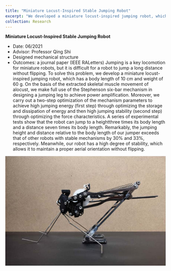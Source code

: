 ```yaml
---
title: "Miniature Locust-Inspired Stable Jumping Robot"
excerpt: "We developed a miniature locust-inspired jumping robot, which has a body length of 10 cm and weight of 60 g. The robot achieved a jump height of 3 BLs (30 cm) and a jump distance of 7 BLs (70 cm).<br/><p align=center><img src='/images/Jump.png'/></p>"
collection: Research
---
```


**Miniature Locust-Inspired Stable Jumping Robot** 
* Date: 06/2021
* Advisor: Professor Qing Shi
* Designed mechanical structure
* Outcomes: a journal paper (IEEE RALetters)
Jumping is a key locomotion for miniature robots, but it is difficult for a robot to jump a long distance without flipping. To solve this problem, we develop a miniature locust-inspired jumping robot, which has a body length of 10 cm and weight of 60 g. On the basis of the extracted skeletal muscle movement of alocust, we make full use of the Stephenson six-bar mechanism in designing a jumping leg to achieve power amplification. Moreover, we carry out a two-step optimization of the mechanism parameters to achieve high jumping energy (first step) through optimizing the storage and dissipation of energy and then high jumping stability (second step) through optimizing the force characteristics. A series of experimental tests show that the robot can jump to a heightthree times its body length and a distance seven times its body length. Remarkably, the jumping height and distance relative to the body length of our jumper exceeds that of other robots with stable mechanisms by 30% and 33%, respectively. Meanwhile, our robot has a high degree of stability, which allows it to maintain a proper aerial orientation without flipping.
<div align=center><img src='/images/Jump.png'></div>
